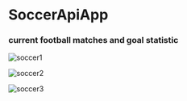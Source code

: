 # SoccerApiApp
###  current football matches and goal statistic
![soccer1](https://github.com/IgorTatischev/SoccerApiApp/assets/86356239/a1e06127-4ac8-4537-8d78-3b1eabb30393)

![soccer2](https://github.com/IgorTatischev/SoccerApiApp/assets/86356239/cc2da2eb-38f0-4805-b96c-45d1633d0b6d)

![soccer3](https://github.com/IgorTatischev/SoccerApiApp/assets/86356239/c68b1e01-3b8b-49c6-9986-593ca3cdb482)
